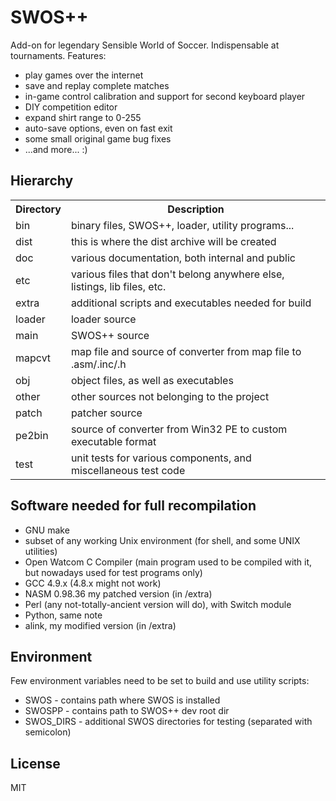 # SWOS++

Add-on for legendary Sensible World of Soccer. Indispensable at tournaments. Features:
- play games over the internet
- save and replay complete matches
- in-game control calibration and support for second keyboard player
- DIY competition editor
- expand shirt range to 0-255
- auto-save options, even on fast exit
- some small original game bug fixes
- ...and more... :)


## Hierarchy

<table>
    <tr><th>Directory</th><th>Description</th></tr>
    <tr><td>bin</td><td>binary files, SWOS++, loader, utility programs...</td></tr>
    <tr><td>dist</td><td>this is where the dist archive will be created</tr>
    <tr><td>doc</td><td>various documentation, both internal and public</tr>
    <tr><td>etc</td><td>various files that don't belong anywhere else, listings, lib files, etc.</tr>
    <tr><td>extra</td><td>additional scripts and executables needed for build</tr>
    <tr><td>loader</td><td>loader source</tr>
    <tr><td>main</td><td>SWOS++ source</tr>
    <tr><td>mapcvt</td><td>map file and source of converter from map file to .asm/.inc/.h</tr>
    <tr><td>obj</td><td>object files, as well as executables</tr>
    <tr><td>other</td><td>other sources not belonging to the project</tr>
    <tr><td>patch</td><td>patcher source</tr>
    <tr><td>pe2bin</td><td>source of converter from Win32 PE to custom executable format</tr>
    <tr><td>test</td><td>unit tests for various components, and miscellaneous test code</tr>
</table>


## Software needed for full recompilation

- GNU make
- subset of any working Unix environment (for shell, and some UNIX utilities)
- Open Watcom C Compiler (main program used to be compiled with it, but
  nowadays used for test programs only)
- GCC 4.9.x (4.8.x might not work)
- NASM 0.98.36 my patched version (in /extra)
- Perl (any not-totally-ancient version will do), with Switch module
- Python, same note
- alink, my modified version (in /extra)


## Environment

Few environment variables need to be set to build and use utility scripts:
- SWOS        - contains path where SWOS is installed
- SWOSPP      - contains path to SWOS++ dev root dir
- SWOS_DIRS   - additional SWOS directories for testing (separated with
              semicolon)



## License

MIT
